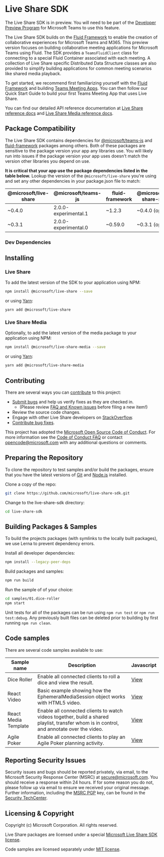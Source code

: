 # Live Share SDK

The Live Share SDK is in preview. You will need to be part of the [Developer Preview Program](https://docs.microsoft.com/en-us/microsoftteams/platform/resources/dev-preview/developer-preview-intro) for Microsoft Teams to use this feature.

The Live Share SDK builds on the [Fluid Framework](https://fluidframework.com/) to enable the creation of collaborative experiences for Microsoft Teams and M365. This preview version focuses on building collaborative meeting applications for Microsoft Teams using Fluid. The SDK provides a `TeamsFluidClient` class for connecting to a special Fluid Container associated with each meeting. A collection of Live Share specific Distributed Data Structure classes are also provided to simplify building applications for common meeting scenarios like shared media playback.

To get started, we recommend first familiarizing yourself with the [Fluid Framework](https://fluidframework.com/docs/) and building [Teams Meeting Apps](https://docs.microsoft.com/en-us/microsoftteams/platform/apps-in-teams-meetings/teams-apps-in-meetings). You can then follow our Quick Start Guide to build your first Teams Meeting App that uses Live Share.

You can find our detailed API reference documentation at [Live Share reference docs](https://docs.microsoft.com/javascript/api/@microsoft/live-share/) and [Live Share Media reference docs](https://docs.microsoft.com/javascript/api/@microsoft/live-share-media/).

## Package Compatibility

The Live Share SDK contains dependencies for [@microsoft/teams-js](https://www.npmjs.com/package/@microsoft/teams-js) and [fluid-framework](https://www.npmjs.com/package/fluid-framework) packages among others. Both of these packages are sensitive to the package version your app any libraries use. You will likely run into issues if the package version your app uses doesn't match the version other libraries you depend on use.

**It is critical that your app use the package dependencies listed in the table below.** Lookup the version of the `@microsoft/live-share` you're using and set any other dependencies in your package.json file to match:

| @microsoft/live-share | @microsoft/teams-js  | fluid-framework | @microsoft/live-share-media | @fluidframework/azure-client | @microsoft/TeamsFx              | @microsoft/TeamsFx-react        |
| --------------------- | -------------------- | --------------- | --------------------------- | ---------------------------- | ------------------------------- | ------------------------------- |
| ~0.4.0                | 2.0.0-experimental.1 | ~1.2.3          | ~0.4.0 (optional)           | ~1.0.2 (optional)            | 2.0.0-experimental.0 (optional) | 2.0.0-experimental.0 (optional) |
| ~0.3.1                | 2.0.0-experimental.0 | ~0.59.0         | ~0.3.1 (optional)           | ~0.59.0 (optional)           | 2.0.0-experimental.0 (optional) | 2.0.0-experimental.0 (optional) |

### Dev Dependencies

## Installing

### Live Share

To add the latest version of the SDK to your application using NPM:

```bash
npm install @microsoft/live-share --save
```

or using [Yarn](https://yarnpkg.com/):

```bash
yarn add @microsoft/live-share
```

### Live Share Media

Optionally, to add the latest version of the media package to your application using NPM:

```bash
npm install @microsoft/live-share-media --save
```

or using [Yarn](https://yarnpkg.com/):

```bash
yarn add @microsoft/live-share-media
```

## Contributing

There are several ways you can [contribute](./CONTRIBUTING.md) to this project:

- [Submit bugs](https://github.com/microsoft/live-share-sdk/issues) and help us verify fixes as they are checked in.
  - (Please review [FAQ and Known issues](https://github.com/microsoft/live-share-sdk/issues/8) before filing a new item!)
- Review the source code changes.
- Engage with other Live Share developers on [StackOverflow](https://stackoverflow.com/questions/tagged/live-share).
- [Contribute bug fixes](./CONTRIBUTING.md).

This project has adopted the [Microsoft Open Source Code of Conduct](https://opensource.microsoft.com/codeofconduct/). For more information see the [Code of Conduct FAQ](https://opensource.microsoft.com/codeofconduct/faq/) or contact opencode@microsoft.com with any additional questions or comments.

## Preparing the Repository

To clone the repository to test samples and/or build the packages, ensure that you have the latest versions of [Git](https://git-scm.com/downloads) and [Node.js](https://nodejs.org/) installed.

Clone a copy of the repo:

```bash
git clone https://github.com/microsoft/live-share-sdk.git
```

Change to the live-share-sdk directory:

```bash
cd live-share-sdk
```

## Building Packages & Samples

To build the projects packages (with symlinks to the locally built packages), we use Lerna to prevent dependency errors.

Install all developer dependencies:

```bash
npm install --legacy-peer-deps
```

Build packages and samples:

```bash
npm run build
```

Run the sample of of your choice:

```bash
cd samples/01.dice-roller
npm start
```

Unit tests for all of the packages can be run using `npm run test` or `npm run test:debug`. Any previously built files can be deleted prior to building by first running `npm run clean`.

## Code samples

There are several code samples available to use:

| Sample name          | Description                                                                                                                               | Javascript                                 |
| -------------------- | ----------------------------------------------------------------------------------------------------------------------------------------- | ------------------------------------------ |
| Dice Roller          | Enable all connected clients to roll a dice and view the result.                                                                          | [View](./samples/01.dice-roller/)          |
| React Video          | Basic example showing how the EphemeralMediaSession object works with HTML5 video.                                                        | [View](./samples/02.react-video/)          |
| React Media Template | Enable all connected clients to watch videos together, build a shared playlist, transfer whom is in control, and annotate over the video. | [View](./samples/21.react-media-template/) |
| Agile Poker          | Enable all connected clients to play an Agile Poker planning activity.                                                                    | [View](./samples/22.react-agile-poker/)    |

## Reporting Security Issues

Security issues and bugs should be reported privately, via email, to the Microsoft Security Response Center (MSRC) at secure@microsoft.com. You should receive a response within 24 hours. If for some reason you do not, please follow up via email to ensure we received your original message. Further information, including the [MSRC PGP](https://technet.microsoft.com/en-us/security/dn606155) key, can be found in the [Security TechCenter](https://technet.microsoft.com/en-us/security/default).

## Licensing & Copyright

Copyright (c) Microsoft Corporation. All rights reserved.

Live Share packages are licensed under a special [Microsoft Live Share SDK license](./LICENSE).

Code samples are licensed separately under [MIT license](./samples/LICENSE).
